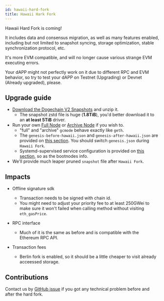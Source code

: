 ```yaml
---
id: hawaii-hard-fork
title: Hawaii Hark Fork
---
```


Hawaii Hard Fork is coming!

It includes data and consensus migration, as well as many features enabled, including but not limited to snapshot syncing, storage optimization, stable synchronization protocol, etc.

It's more EVM compatible, and will no longer cause various strange EVM executing errors.

Your dAPP might not perfectly work on it due to different RPC and EVM behavior, so try to test your dAPP on Testnet (Upgrading) or Devnet (Already upgraded), please.

## Upgrade guide

* [Download the Dogechain V2 Snapshots](https://github.com/dogechain-lab/dogechain-snapshots) and unzip it.
  * The snapshot zstd file is huge (**1.8TiB**), you'd better download it to an **at least 5TiB** driver.
* Run your own [Full Node](./full-node-deployment) or [Archive Node](./run-archive-node) if you wish to.
  * "full" and "archive" `gcmode` behave exactly like `geth`.
  * The `genesis-before-hawaii.json` and `genesis-after-hawaii.json` are provided on [this section](./full-node-deployment#copy-genesisjson-to-etc-directory). You should switch `genesis.json` during `Hawaii Fork`.
  * Systemd-supervised service configuration is provided on [this section](./full-node-deployment#create-systemd-service), so as the bootnodes info. 
* We'll provide much leaper pruned `snapshot` file after `Hawaii Fork`.

## Impacts

* Offline signature sdk
  * Transaction needs to be signed with chain id.
  * You might need to adjust your priority fee to at least 250GWei to make sure it won't failed when calling method without visiting `eth_gasPrice`.

* RPC interface
  * Much of it is the same as before and is compatible with the Ethereum RPC API.

* Transaction fees
  * Berlin fork is enabled, so it should be a little cheaper to visit already acceessed storage.

## Contributions

Contact us by [GitHub issue](https://github.com/dogechain-lab/dbsc/issues) if you got any technical problem before and after the hard fork.
